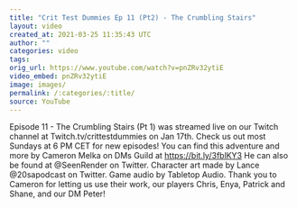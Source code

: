 ```yaml
---
title: "Crit Test Dummies Ep 11 (Pt2) - The Crumbling Stairs"
layout: video
created_at: 2021-03-25 11:35:43 UTC
author: ""
categories: video
tags: 
orig_url: https://www.youtube.com/watch?v=pnZRv32ytiE
video_embed: pnZRv32ytiE
image: images/
permalink: /:categories/:title/
source: YouTube
---
```

Episode 11 - The Crumbling Stairs (Pt 1) was streamed live on our Twitch channel at Twitch.tv/crittestdummies on Jan 17th. Check us out most Sundays at 6 PM CET for new episodes! You can find this adventure and more by Cameron Melka on DMs Guild at https://bit.ly/3fblKY3​ He can also be found at @SeenRender on Twitter. Character art made by Lance @20sapodcast on Twitter. Game audio by Tabletop Audio. Thank you to Cameron for letting us use their work, our players Chris, Enya, Patrick and Shane, and our DM Peter!
